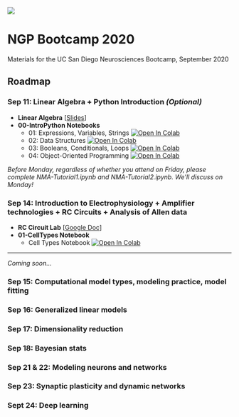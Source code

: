 ![](https://pbs.twimg.com/profile_banners/121204594/1531763557/1500x500)
# NGP Bootcamp 2020
Materials for the UC San Diego Neurosciences Bootcamp, September 2020

## Roadmap
### Sep 11: Linear Algebra + Python Introduction *(Optional)*
- **Linear Algebra** [[Slides](https://github.com/NGP-Bootcamp/Bootcamp2020/blob/master/LinearAlgebra.pdf)]
- **00-IntroPython Notebooks**
     - 01: Expressions, Variables, Strings [![Open In Colab](https://colab.research.google.com/assets/colab-badge.svg)](https://colab.research.google.com/github/NGP-Bootcamp/Bootcamp2020/blob/master/00-IntroPython/01-SyntaxExpressionsVariables.ipynb)
     - 02: Data Structures [![Open In Colab](https://colab.research.google.com/assets/colab-badge.svg)](https://colab.research.google.com/github/NGP-Bootcamp/Bootcamp2020/blob/master/00-IntroPython/02-DataStructures.ipynb)
     - 03: Booleans, Conditionals, Loops [![Open In Colab](https://colab.research.google.com/assets/colab-badge.svg)](https://colab.research.google.com/github/NGP-Bootcamp/Bootcamp2020/blob/master/00-IntroPython/03-BooleansConditionalsLoops.ipynb)
     - 04: Object-Oriented Programming [![Open In Colab](https://colab.research.google.com/assets/colab-badge.svg)](https://colab.research.google.com/github/NGP-Bootcamp/Bootcamp2020/blob/master/00-IntroPython/04-OOP.ipynb) 
     
*Before Monday, regardless of whether you attend on Friday, please complete NMA-Tutorial1.ipynb and NMA-Tutorial2.ipynb. We'll discuss on Monday!* 


### Sep 14: Introduction to Electrophysiology + Amplifier technologies + RC Circuits + Analysis of Allen data
- **RC Circuit Lab** [[Google Doc](https://docs.google.com/document/d/1oSgRBj__LDzU_g0R2NHaBLZ0HfWBfU_FsPk_-9gjj-0/edit?usp=sharing)]
- **01-CellTypes Notebook**
     - Cell Types Notebook [![Open In Colab](https://colab.research.google.com/assets/colab-badge.svg)](https://colab.research.google.com/github/NGP-Bootcamp/Bootcamp2020/blob/master/01-CellTypes/CellTypesNotebook.ipynb)

<hr>

*Coming soon...*

### Sep 15: Computational model types, modeling practice, model fitting

### Sep 16: Generalized linear models

### Sep 17: Dimensionality reduction

### Sep 18: Bayesian stats

### Sep 21 & 22: Modeling neurons and networks 

### Sep 23: Synaptic plasticity and dynamic networks

### Sept 24: Deep learning
